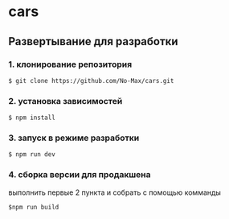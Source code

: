 # cars
## Развертывание для разработки
### 1. клонирование репозитория
```$ git clone https://github.com/No-Max/cars.git```
### 2. установка зависимостей
```$ npm install```
### 3. запуск в режиме разработки
```$ npm run dev```

### 4. cборка версии для продакшена
выполнить первые 2 пункта и собрать с помощью комманды

```$npm run build```
 
